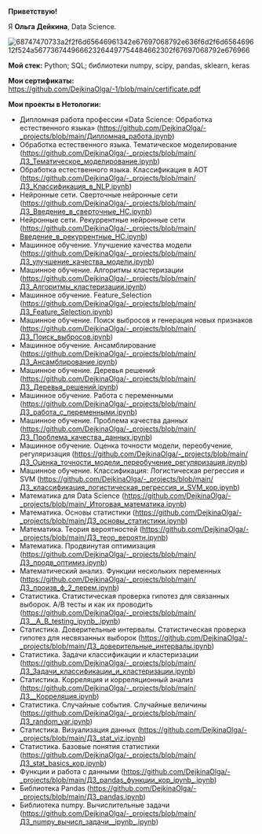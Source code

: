 __Приветствую!__

Я __Ольга Дейкина__, Data Science.


![68747470733a2f2f6d65646961342e67697068792e636f6d2f6d656469612f524a567736744966623264497754484662302f67697068792e676966](https://github.com/DejkinaOlga/DejkinaOlga/assets/138812148/7daea321-b92c-4359-ba6c-0fb61f96a0ff)


__Мой стек:__ Python; SQL; библиотеки numpy, scipy, pandas, sklearn, keras

__Мои сертификаты:__ https://github.com/DejkinaOlga/-1/blob/main/certificate.pdf

__Мои проекты в Нетологии:__
- Дипломная работа профессии «Data Science: Обработка естественного языка» (https://github.com/DejkinaOlga/-_projects/blob/main/Дипломная_работа.ipynb)
- Обработка естественного языка. Тематическое моделирование (https://github.com/DejkinaOlga/-_projects/blob/main/ДЗ_Тематическое_моделирование.ipynb)
- Обработка естественного языка. Классификация в АОТ (https://github.com/DejkinaOlga/-_projects/blob/main/ДЗ_Классификация_в_NLP.ipynb)
- Нейронные сети. Сверточные нейронные сети (https://github.com/DejkinaOlga/-_projects/blob/main/ДЗ_Введение_в_сверточные_НС.ipynb)
- Нейронные сети. Рекуррентные нейронные сети (https://github.com/DejkinaOlga/-_projects/blob/main/Введение_в_рекуррентные_НС.ipynb)
- Машинное обучение. Улучшение качества модели (https://github.com/DejkinaOlga/-_projects/blob/main/ДЗ_улучшение_качества_модели.ipynb)
- Машинное обучение. Алгоритмы кластеризации (https://github.com/DejkinaOlga/-_projects/blob/main/ДЗ_Алгоритмы_кластеризации.ipynb)
- Машинное обучение. Feature_Selection (https://github.com/DejkinaOlga/-_projects/blob/main/ДЗ_Feature_Selection.ipynb)
- Машинное обучение. Поиск выбросов и генерация новых признаков (https://github.com/DejkinaOlga/-_projects/blob/main/ДЗ_Поиск_выбросов.ipynb)
- Машинное обучение. Ансамблирование (https://github.com/DejkinaOlga/-_projects/blob/main/ДЗ_Ансамблирование.ipynb)
- Машинное обучение. Деревья решений (https://github.com/DejkinaOlga/-_projects/blob/main/ДЗ_Деревья_решений.ipynb)
- Машинное обучение. Работа с переменными (https://github.com/DejkinaOlga/-_projects/blob/main/ДЗ_работа_с_переменными.ipynb)
- Машинное обучение. Проблема качества данных (https://github.com/DejkinaOlga/-_projects/blob/main/ДЗ_Проблема_качества_данных.ipynb)
- Машинное обучение. Оценка точности модели, переобучение, регуляризация (https://github.com/DejkinaOlga/-_projects/blob/main/ДЗ_Оценка_точности_модели_переобучение_регуляризация.ipynb)
- Машинное обучение. Классификация: Логистическая регрессия и SVM (https://github.com/DejkinaOlga/-_projects/blob/main/ДЗ_классификация_логистическая_регрессия_и_SVM_кор.ipynb)
- Математика для Data Science (https://github.com/DejkinaOlga/-_projects/blob/main/_Итоговая_математика.ipynb)
- Математика. Основы статистики (https://github.com/DejkinaOlga/-_projects/blob/main/ДЗ_основы_статистики.ipynb)
- Математика. Теория вероятностей (https://github.com/DejkinaOlga/-_projects/blob/main/ДЗ_теор_вероятн.ipynb)
- Математика. Продвинутая оптимизация (https://github.com/DejkinaOlga/-_projects/blob/main/ДЗ_продв_оптимиз.ipynb)
- Математический анализ. Функции нескольких переменных (https://github.com/DejkinaOlga/-_projects/blob/main/ДЗ_произв_ф_2_перем.ipynb)
- Статистика. Статистическая проверка гипотез для связанных выборок. А/В тесты и как их проводить (https://github.com/DejkinaOlga/-_projects/blob/main/ДЗ__A_B_testing_ipynb_.ipynb)
- Статистика. Доверительные интервалы. Статистическая проверка гипотез для несвязанных выборок (https://github.com/DejkinaOlga/-_projects/blob/main/ДЗ_доверительные_интервалы.ipynb)
- Статистика. Задачи классификации и кластеризации (https://github.com/DejkinaOlga/-_projects/blob/main/ДЗ_Задачи_классификации_и_кластеризации.ipynb)
- Статистика. Корреляция и корреляционный анализ (https://github.com/DejkinaOlga/-_projects/blob/main/ДЗ__Корреляция.ipynb)
- Статистика. Случайные события. Случайные величины (https://github.com/DejkinaOlga/-_projects/blob/main/ДЗ_random_var.ipynb)
- Статистика. Визуализация данных (https://github.com/DejkinaOlga/-_projects/blob/main/ДЗ_stat_viz.ipynb)
- Статистика. Базовые понятия статистики (https://github.com/DejkinaOlga/-_projects/blob/main/ДЗ_stat_basics_кор.ipynb)
- Функции и работа с данными (https://github.com/DejkinaOlga/-_projects/blob/main/ДЗ_pandas_функции_кор_ipynb_.ipynb)
- Библиотека Pandas (https://github.com/DejkinaOlga/-_projects/blob/main/ДЗ_pandas.ipynb)
- Библиотека numpy. Вычислительные задачи (https://github.com/DejkinaOlga/-_projects/blob/main/ДЗ_numpy_вычисл_задачи__ipynb_.ipynb)


<!---
DejkinaOlga/DejkinaOlga is a ✨ special ✨ repository because its `README.md` (this file) appears on your GitHub profile.
You can click the Preview link to take a look at your changes.
--->
